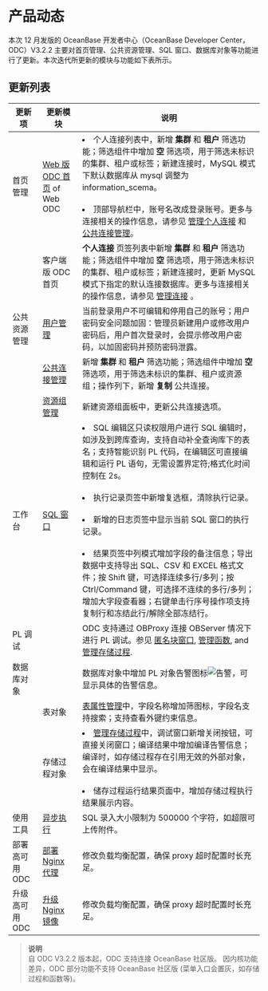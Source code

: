 产品动态 
====================================

本次 12 月发版的 OceanBase 开发者中心（OceanBase Developer Center，ODC）V3.2.2 主要对首页管理、公共资源管理、SQL 窗口、数据库对象等功能进行了更新。本次迭代所更新的模块与功能如下表所示。

更新列表
-------------------------------------------------



|               更新项               |                                  更新模块                                   |                                           说明  |
|-------------------------------------|---------------------------------------------------------------------------|-------------------------------------------------------------------------------------------------------------------------------------------------------------------------------------------------------------------------------------------------------------------------------------------------------------------------------------------------------------------------------------------------------------------------------------------------------------------------------------------------------------------------------------------------------------------------------------------------------------------------------------------------------------------------------------------------------------------------------------------------------------------------------------------------------------------------------------------------------------------------------------------------------------------------------------------------------------------------------------------------------------------------------------------------------------------------------------------------------------------------------------------------------------------------------------------------------------------------------------------------------------------------------------------------------------------------------------------------------------------------------------------------------------------------------------------------------------------------------------------------------------------------------------------------------------------------------------------------------------------------------------------------------------------------------------------------------------------------------------------------------------------------------------------------------------------------------------------------------------------------------------------------------------------------------------------------------------------------------------------------------|
| 首页管理                 | [Web 版 ODC 首页](../5.web-odc-user-guide/2.web-odc-homepage.md) of Web ODC    | <li> 个人连接列表中，新增 **集群** 和 **租户** 筛选功能；筛选组件中增加 **空** 筛选项，用于筛选未标识的集群、租户或标签；新建连接时，MySQL 模式下默认数据库从 mysql 调整为 information_scema。</li><br><li>顶部导航栏中，账号名改成登录账号。更多与连接相关的操作信息，请参见 [管理个人连接](../5.web-odc-user-guide/3.web-odc-connect-database/2.web-odc-manage-connections.md) 和 [公共连接管理](../5.web-odc-user-guide/4.web-odc-public-resource-management/3.web-odc-resource-management/1.web-odc-manage-public-connection.md)。</li>  |客户端版 ODC 首页
|           |   客户端版 ODC 首页        | **个人连接** 页签列表中新增 **集群** 和 **租户** 筛选功能；筛选组件中增加 **空** 筛选项，用于筛选未标识的集群、租户或标签；新建连接时，更新 MySQL 模式下指定的默认连接数据库。更多与连接相关的操作信息，请参见 [管理连接](../5.web-odc-user-guide/4.web-odc-public-resource-management/2.web-odc-manage-members/1.web-odc-manage-users.md) 。  |
| 公共资源管理         | [用户管理](../5.web-odc-user-guide/4.web-odc-public-resource-management/2.web-odc-manage-members/1.web-odc-manage-users.md)  | 当前登录用户不可编辑和停用自己的账号；用户密码安全问题加固：管理员新建用户或修改用户密码后，用户首次登录时，会提示修改用户密码，以加固密码并预防密码泄露。  |
|          | [公共连接管理](../5.web-odc-user-guide/4.web-odc-public-resource-management/3.web-odc-resource-management/1.web-odc-manage-public-connection.md)  | 新增 **集群** 和 **租户** 筛选功能；筛选组件中增加 **空** 筛选项，用于筛选未标识的集群、租户或资源组；操作列下，新增 **复制** 公共连接。   |
|           | [资源组管理](../5.web-odc-user-guide/4.web-odc-public-resource-management/3.web-odc-resource-management/2.web-odc-manage-resource-groups.md)     | 新建资源组面板中，更新公共连接选项。  |
| 工作台                           | [SQL 窗口](../6.client-odc-user-guide/4.client-odc-use-workspace/2.client-odc-sql-window.md)                 | <li>SQL 编辑区只读权限用户进行 SQL 编辑时，如涉及到跨库查询，支持自动补全查询库下的表名；支持智能识别 PL 代码，在编辑区可直接编辑和运行 PL 语句，无需设置界定符;格式化时间控制在 2s。</li> <br><li>执行记录页签中新增复选框，清除执行记录。</li> <br><li> 新增的日志页签中显示当前 SQL 窗口的执行记录。</li> <br><li>结果页签中列模式增加字段的备注信息；导出数据中支持导出 SQL、CSV 和 EXCEL 格式文件；按 Shift 键，可选择连续多行/多列；按 Ctrl/Command 键，可选择不连续的多行/多列；增加大字段查看器；右键单击行序号操作项支持复制行和冻结此行/解除全部冻结行。 </li>    |
| PL 调试                    |                                                                           | ODC 支持通过 OBProxy 连接 OBServer 情况下进行 PL 调试。参见 [匿名块窗口](../6.client-odc-user-guide/4.client-odc-use-workspace/3.client-odc-anonymous-block-window.md), [管理函数](../6.client-odc-user-guide/9.client-odc-database-objects/3.client-odc-function-objects/3.client-odc-manage-functions.md), and [管理存储过程](../6.client-odc-user-guide/9.client-odc-database-objects/4.client-odc-stored-procedure-objects/3.client-odc-manage-stored-procedures.md).  |
|  数据库对象   |                                                                           |数据库对象中增加 PL 对象告警图标![告警](https://help-static-aliyun-doc.aliyuncs.com/assets/img/en-US/0840831461/p380515.jpg)，可显示具体的告警信息。 |
|     | 表对象                                                             | [表属性管理](../6.client-odc-user-guide/9.client-odc-database-objects/1.client-odc-table-objects/4.client-odc-manage-table-attributes.md)中，字段名称增加筛图标，字段名支持搜索；支持查看外键约束信息。 |
|     | 存储过程对象   | <li>[管理存储过程](../6.client-odc-user-guide/9.client-odc-database-objects/4.client-odc-stored-procedure-objects/3.client-odc-manage-stored-procedures.md)中，调试窗口新增关闭按钮，可直接关闭窗口；编译结果中增加编译告警信息；编译时，如存储过程存在引用无效的外部对象，会在编译结果中显示。</li><br><li>储存过程运行结果页面中，增加存储过程执行结果展示内容。</li>|
| 使用工具                           | [异步执行](../6.client-odc-user-guide/5.client-odc-use-tools/3.client-odc-asynchronous-execution.md)     | SQL 录入大小限制为 500000 个字符，如超限可上传附件。 |
| 部署高可用 ODC | [部署 Nginx 代理](../7.deployment-guide/4.deploy-the-ha-odc/4.deploy-nginx-proxy.md)     | 修改负载均衡配置，确保 proxy 超时配置时长充足。 |
| 升级高可用 ODC    | [升级 Nginx 镜像](../8.upgrade-guide/4.upgrade-high-availability-odc/4.upgrade-nginx-image.md)        | 修改负载均衡配置，确保 proxy 超时配置时长充足。  |


> **说明**<br>
> 自 ODC V3.2.2 版本起，ODC 支持连接 OceanBase 社区版。
> 因内核功能差异，ODC 部分功能不支持 OceanBase 社区版 (菜单入口会置灰，如存储过程和函数等)。
